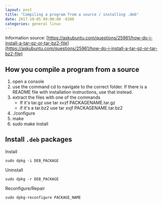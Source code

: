 ```yaml
---
layout: post
title: "Compiling a program from a source / installing .deb"
date: 2017-10-05 09:00:00 -0100
categories: general linux
---
```

Information source: [https://askubuntu.com/questions/25961/how-do-i-install-a-tar-gz-or-tar-bz2-file](https://askubuntu.com/questions/25961/how-do-i-install-a-tar-gz-or-tar-bz2-file)
## How you compile a program from a source
1. open a console
2. use the command cd to navigate to the correct folder. If there is a README file with installation instructions, use that instead.
3. extract the files with one of the commands
    * If it's tar.gz use tar xvzf PACKAGENAME.tar.gz
    * if it's a tar.bz2 use tar xvjf PACKAGENAME.tar.bz2
4. ./configure
5. make
6. sudo make install

## Install `.deb` packages
Install 
```
sudo dpkg -i DEB_PACKAGE
```

Uninstall 
```
sudo dpkg -r DEB_PACKAGE
```

Reconfigure/Repair
```
sudo dpkg-reconfigure PACKAGE_NAME
```
